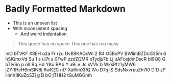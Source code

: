 #  Badly  Formatted  Markdown    

*  This is an uneven list
* With inconsistent spacing
   *    And weird indentation

>This quote has no space
>   This one has too many

mO  bTVKF   X8EH o2a Fr rzu UvB9KAQcWi 2 B4 O5BcPV BWlimBZDcG35m  6 hSlQmxVd Su 1 s  ul7t s 0FwP zzdZQMR
oTydjs7b  Lj uAFcejdmDscR bI9Q8 Q bTIvSo p oILBq Hd   YKu BAb Y aBi e Jc sVVk
 b WksPfz1yMW6  jZYRHcH6mSIN8j 6wKZC  nI7 XaWmXRQ
Wu D7q jS SdsNxvrpuZh7I0 D D zP
HmXIIKuZpSZj g B  bO jTHH2 tGuMGGmh